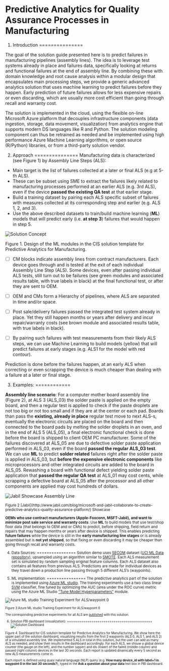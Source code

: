 # Predictive Analytics for Quality Assurance Processes in Manufacturing

1. Introduction
===============

The goal of the solution guide presented here is to predict failures in manufacturing pipelines (assembly lines). The idea is to leverage test systems already in place and failures data, specifically looking at returns and functional failures at the end of assembly line. By combining these with domain knowledge and root cause analysis within a modular design that encapsulates main processing steps, we provide a generic advanced analytics solution that uses machine learning to predict failures before they happen. Early prediction of future failures allows for less expensive repairs or even discarding, which are usually more cost efficient than going through recall and warranty cost.

The solution is implemented in the cloud, using the flexible on-line Microsoft Azure platform that decouples infrastructure components (data ingestion, storage, data movement, visualization) from analytics engine that supports modern DS languages like R and Python. The solution modeling component can thus be retrained as needed and be implemented using high performance Azure Machine Learning algorithms, or open source (R/Python) libraries, or from a third-party solution vendor.


2. Approach
===============
Manufacturing data is characterized (see Figure 1) by Assembly Line Steps (ALS):

-   Main target is the list of failures collected at a later or final ALS (e.g at 5-th ALS).
-   These can be subset using SME to extract the failures likely related to manufacturing processes performed at an earlier ALS (e.g. 3rd ALS), even if the device **passed the existing QA test** at that earlier stage.
-   Build a training dataset by pairing each ALS specific subset of failures with measures collected at its corresponding step and earlier (e.g. ALS 1, 2, and 3).
-   Use the above described datasets to train/build machine learning (**ML**) models that will predict early (i.e. **at step 3**) failures that would happen in step 5.

![Solution Concept](https://cloud.githubusercontent.com/assets/16708375/19810774/6eeae1e4-9d37-11e6-8fed-13ba99f4846b.png)

Figure 1. Design of the ML modules in the CIS solution template for Predictive Analytics for Manufacturing.
- [ ] CM blocks indicate assembly lines from contract manufacturers. Each device goes through and is tested at the exit of each individual Assembly Line Step (ALS). Some devices, even after passing individual ALS tests, still turn out to be failures (see green modules and associated results table, with true labels in black) at the final functional test, or after they are sent to OEM. 
- [ ] OEM and CMs form a Hierarchy of pipelines, where ALS are separated in time and/or space. 
- [ ] Post sale/delivery failures passed the integrated test system already in place. Yet they still happen months or years after delivery and incur repair/warranty costs (see brown module and associated results table, with true labels in black).
- [ ] By pairing such failures with test measurements from their likely ALS steps, we can use Machine Learning to build models (yellow) that will predict failures at early stages (e.g. ALS1 for the model with red contour).



Prediction is done before the failures happen, at an early ALS when correcting or even scrapping the device is much cheaper than dealing with a failure at a later or final stage.

3. Examples:
============

**Assembly line scenario**: For a computer mother board assembly line (Figure 2), at ALS 3 (ALS_03) the solder paste is applied on the empty board, and then a regular test is applied to check if the paste droplets are not too big or not too small and if they are at the center or each pad. Boards than pass the **existing, already in place** regular test move to next ALS-s, eventually the electronic circuits are placed on the board and then connected to the board pads by melting the solder droplets in an oven, and in the end of ALS 5 (ALS_05), a final electronic functional check is done before the board is shipped to client OEM PC manufacturer. Some of the failures discovered at ALS_05 are due to defective solder paste application performed in ALS_03, even if the board **passed the regular ALS_03 test**. We can use **ML** to predict **solder related** failures right after the solder paste is applied in ALS_03, but **before the expensive electronic components** like microprocessors and other integrated circuits are added to the board in ALS_05. Rewashing a board with functional defect yielding solder paste application that **passed the regular QA test** at ALS_01 may cost cents, while scrapping a defective board at ALS_05 after the processor and all other components are applied may cost hundreds of dollars. 

![Jabil Showcase Assembly Line](https://cloud.githubusercontent.com/assets/16708375/19811557/90a87280-9d3a-11e6-8f2b-f573c3b02eca.png)

<sub>
Figure 2
[Jabil](http://www.jabil.com/blog/microsoft-and-jabil-collaborate-to-create-predictive-analytics-quality-assurance-platform/) Showcase
</sup>

**OEMs who use contract manufacturers (Apple-Foxconn, MSFT-Jabil), and want to minimize post sale service and warranty costs**: Use **ML** to build models that use test/shop floor data (that belongs to OEM and or CMs) to predict, before shipping, field return and repairs that may happen months or years after device is shipped. This enables predicting **future failures** while the device is still in the **early manufacturing line stages** or is already assembled but is **not yet shipped**, so that fixing or even discarding it may be cheaper than going through recall and warranty costs.


4. Data Sources:
================
Solution demo uses [SECOM](https://archive.ics.uci.edu/ml/datasets/SECOM) dataset ([UCI ML Data repository](http://archive.ics.uci.edu/ml/datasets.html)), upsampled using an algorithm similar to [SMOTE](http://jair.org/media/953/live-953-2037-jair.pdf). Each ALS measurement set is simulated by random sampling original feature columns. Each ALS dataset also contains all features from previous ALS. Predictions are made for individual devices as they travel down a production line passing through 5 different ALS’s (waypoints).


5. ML implementation:
================
The predictive analytics part of the solution is implemented using [Azure ML studio](https://studio.azureml.net/). The training experiments use a two class linear [SVM](https://msdn.microsoft.com/en-us/library/azure/dn905835.aspx) classifier, fine tuned by optimizing the AUC (area under the ROC curve) metric using the Azure ML Studio ["Tune Model Hyperparameters"](https://msdn.microsoft.com/en-us/library/azure/dn905810.aspx) module.


![Azure ML studio Training Experiment for ALS/waypoint 0](https://cloud.githubusercontent.com/assets/16708375/20055465/198cec34-a4d9-11e6-95b0-93bee2269005.png)

<sub>
Figure 3
Azure ML studio Training Experiment for ALS/waypoint 0
</sup>

The corresponding predictive experiments for all ALS are [published](http://gallery.cortanaintelligence.com/Experiment/Prediction-Model-Mk-IIII-w-p-0-Predictive-Exp-1) with this solution.

6. Solution PBI dashboard (visualization):
==========================================
![Solution Dashboard](https://cloud.githubusercontent.com/assets/16708375/19904139/5cacc6e8-a069-11e6-830c-d42c3a94e678.png)

Figure 4. Dashboard for CIS solution template for Predictive Analytics for Manufacturing. 
We show here the upper part of the solution dashboard, visualizing results from the first 3 waypoints (ALS 0, ALS 1, and ALS 2) of a simulated assembly line. We implemented 5 ALS in total in this solution, but the user can add as many ALS as needed, and show their results in the dashboard accordingly. For each ALS, we shouw a global device counter (the gauge on the left), and the number (upper) and ids (lower) of the failed (middle column) and passed (right column) devices in the last 30 seconds. Each report is updated dinamically every 5 second as new ALS measurements come in. 

Each report is defined using quasi natural language (NLP) query (e.g. **How many device_id with label=1 in waypoint 0 in the last 30 seconds?**), typed in the **Ask a question about your data** text box in PBI dashboard. 

